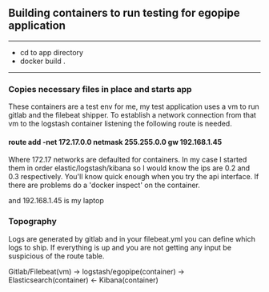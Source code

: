 ## Building containers to run testing for egopipe application

---
* cd to app directory
* docker build . 
---

### Copies necessary files in place and starts app

These containers are a test env for me, my test application uses a vm to run gitlab and the filebeat 
shipper. To establish a network connection from that vm to the logstash container listening the following 
route is needed.

#### route add -net 172.17.0.0 netmask 255.255.0.0 gw 192.168.1.45

Where 172.17 networks are defaulted for containers. 
In my case I started them in order elastic/logstash/kibana so I would know the ips are 0.2 and 0.3 
respectively. You'll know quick enough when you try the api interface. If there are problems do a 
'docker inspect' on the container.

and 192.168.1.45 is my laptop

### Topography

Logs are generated by gitlab and in your filebeat.yml you can define which logs to ship. If everything is 
up and you are not getting any input be suspicious of the route table.

Gitlab/Filebeat(vm) -> logstash/egopipe(container) -> Elasticsearch(container) <- Kibana(container)
